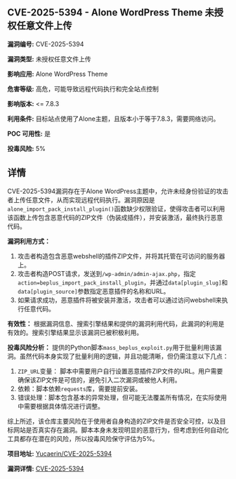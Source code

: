## CVE-2025-5394 - Alone WordPress Theme 未授权任意文件上传

**漏洞编号:** CVE-2025-5394

**漏洞类型:** 未授权任意文件上传

**影响应用:** Alone WordPress Theme

**危害等级:** 高危，可能导致远程代码执行和完全站点控制

**影响版本:** <= 7.8.3

**利用条件:** 目标站点使用了Alone主题，且版本小于等于7.8.3，需要网络访问。

**POC 可用性:** 是

**投毒风险:** 5%

## 详情

CVE-2025-5394漏洞存在于Alone WordPress主题中，允许未经身份验证的攻击者上传任意文件，从而实现远程代码执行。漏洞原因是`alone_import_pack_install_plugin()`函数缺少权限验证，使得攻击者可以利用该函数上传包含恶意代码的ZIP文件（伪装成插件），并安装激活，最终执行恶意代码。

**漏洞利用方式：**
1.  攻击者构造包含恶意webshell的插件ZIP文件，并将其托管在可访问的服务器上。
2.  攻击者构造POST请求，发送到`/wp-admin/admin-ajax.php`，指定`action=beplus_import_pack_install_plugin`，并通过`data[plugin_slug]`和`data[plugin_source]`参数指定恶意插件的名称和URL。
3.  如果请求成功，恶意插件将被安装并激活，攻击者可以通过访问webshell来执行任意代码。

**有效性：**
根据漏洞信息、搜索引擎结果和提供的漏洞利用代码，此漏洞的利用是有效的。搜索引擎结果显示该漏洞已被积极利用。

**投毒风险分析：**
提供的Python脚本`mass_beplus_exploit.py`用于批量利用该漏洞。虽然代码本身实现了批量利用的逻辑，并且功能清晰，但仍需注意以下几点：
1.  `ZIP_URL`变量： 脚本中需要用户自行设置恶意插件ZIP文件的URL。用户需要确保该ZIP文件是可信的，避免引入二次漏洞或被他人利用。
2.  依赖：脚本依赖`requests`库，需要提前安装。
3.  错误处理：脚本包含基本的异常处理，但可能无法覆盖所有情况，在实际使用中需要根据具体情况进行调整。

综上所述，该仓库主要风险在于使用者自身构造的ZIP文件是否安全可控，以及目标网站是否真实存在漏洞。脚本本身未发现明显的恶意行为，但考虑到任何自动化工具都存在潜在的风险，所以投毒风险保守评估为5%。

**项目地址:** [Yucaerin/CVE-2025-5394](https://github.com/Yucaerin/CVE-2025-5394)

**漏洞详情:** [CVE-2025-5394](https://nvd.nist.gov/vuln/detail/CVE-2025-5394)